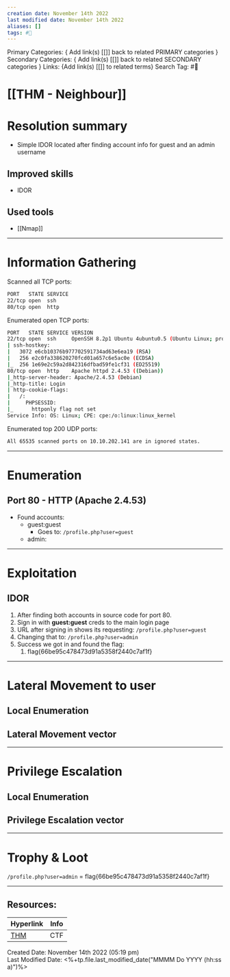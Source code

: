 ```yaml
---
creation date: November 14th 2022
last modified date: November 14th 2022
aliases: []
tags: #🎌
---
```


Primary Categories: { Add link(s) [[]] back to related PRIMARY categories }
Secondary Categories:  { Add link(s) [[]] back to related SECONDARY categories }
Links: {Add link(s) [[]] to related terms}
Search Tag: #🎌  

# [[THM - Neighbour]]  


# Resolution summary
- Simple IDOR located after finding account info for guest and an admin username

## Improved skills
- IDOR

## Used tools
- [[Nmap]]

---

# Information Gathering
Scanned all TCP ports:
```bash
PORT   STATE SERVICE
22/tcp open  ssh
80/tcp open  http
```

Enumerated open TCP ports:
```bash
PORT   STATE SERVICE VERSION
22/tcp open  ssh     OpenSSH 8.2p1 Ubuntu 4ubuntu0.5 (Ubuntu Linux; protocol 2.0)
| ssh-hostkey: 
|   3072 e6cb10376b977702591734ad63e6ea19 (RSA)
|   256 e2c0fa338620270fcd01a657c6e5ac0e (ECDSA)
|_  256 1e69e2c59a2d842316dfbad59fe1cf31 (ED25519)
80/tcp open  http    Apache httpd 2.4.53 ((Debian))
|_http-server-header: Apache/2.4.53 (Debian)
|_http-title: Login
| http-cookie-flags: 
|   /: 
|     PHPSESSID: 
|_      httponly flag not set
Service Info: OS: Linux; CPE: cpe:/o:linux:linux_kernel

```

Enumerated top 200 UDP ports:
```bash
All 65535 scanned ports on 10.10.202.141 are in ignored states.
```

---

# Enumeration
## Port 80 - HTTP (Apache 2.4.53)
- Found accounts:
	- guest:guest
		- Goes to: `/profile.php?user=guest`
	- admin:

---

# Exploitation
## IDOR
1. After finding both accounts in source code for port 80.
2. Sign in with **guest:guest** creds to the main login page
3. URL after signing in shows its requesting: `/profile.php?user=guest`
4. Changing that to: `/profile.php?user=admin`
5. Success we got in and found the flag:
	1. flag{66be95c478473d91a5358f2440c7af1f}


---

# Lateral Movement to user
## Local Enumeration


## Lateral Movement vector


---

# Privilege Escalation
## Local Enumeration


## Privilege Escalation vector


---

# Trophy & Loot
`/profile.php?user=admin` = flag{66be95c478473d91a5358f2440c7af1f}
___

## Resources:

| Hyperlink                                   | Info |
| ------------------------------------------- | ---- |
| [THM](https://tryhackme.com/room/neighbour) | CTF  | 


Created Date: November 14th 2022 (05:19 pm)  
Last Modified Date: <%+tp.file.last_modified_date("MMMM Do YYYY (hh:ss a)")%>
